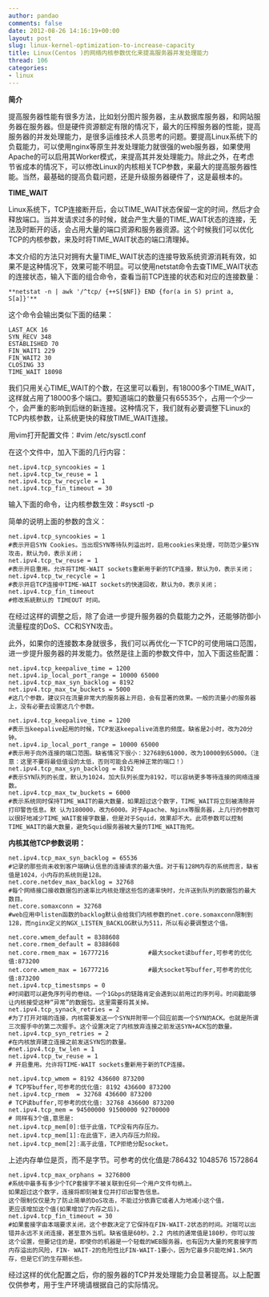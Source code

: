 ```yaml
---
author: pandao
comments: false
date: 2012-08-26 14:16:19+00:00
layout: post
slug: linux-kernel-optimization-to-increase-capacity
title: Linux(Centos )的网络内核参数优化来提高服务器并发处理能力
thread: 106
categories:
- linux
---
```


**简介**

提高服务器性能有很多方法，比如划分图片服务器，主从数据库服务器，和网站服务器在服务器。但是硬件资源额定有限的情况下，最大的压榨服务器的性能，提高服务器的并发处理能力，是很多运维技术人员思考的问题。要提高Linux系统下的负载能力，可以使用nginx等原生并发处理能力就很强的web服务器，如果使用Apache的可以启用其Worker模式，来提高其并发处理能力。除此之外，在考虑节省成本的情况下，可以修改Linux的内核相关TCP参数，来最大的提高服务器性能。当然，最基础的提高负载问题，还是升级服务器硬件了，这是最根本的。

**TIME_WAIT**

Linux系统下，TCP连接断开后，会以TIME_WAIT状态保留一定的时间，然后才会释放端口。当并发请求过多的时候，就会产生大量的TIME_WAIT状态的连接，无法及时断开的话，会占用大量的端口资源和服务器资源。这个时候我们可以优化TCP的内核参数，来及时将TIME_WAIT状态的端口清理掉。

本文介绍的方法只对拥有大量TIME_WAIT状态的连接导致系统资源消耗有效，如果不是这种情况下，效果可能不明显。可以使用netstat命令去查TIME_WAIT状态的连接状态，输入下面的组合命令，查看当前TCP连接的状态和对应的连接数量：



	**netstat -n | awk '/^tcp/ {++S[$NF]} END {for(a in S) print a, S[a]}'**




这个命令会输出类似下面的结果：

	LAST_ACK 16
	SYN_RECV 348
	ESTABLISHED 70
	FIN_WAIT1 229
	FIN_WAIT2 30
	CLOSING 33
	TIME_WAIT 18098

我们只用关心TIME_WAIT的个数，在这里可以看到，有18000多个TIME_WAIT，这样就占用了18000多个端口。要知道端口的数量只有65535个，占用一个少一个，会严重的影响到后继的新连接。这种情况下，我们就有必要调整下Linux的TCP内核参数，让系统更快的释放TIME_WAIT连接。

用vim打开配置文件：#vim /etc/sysctl.conf

在这个文件中，加入下面的几行内容：

	net.ipv4.tcp_syncookies = 1
	net.ipv4.tcp_tw_reuse = 1
	net.ipv4.tcp_tw_recycle = 1
	net.ipv4.tcp_fin_timeout = 30

输入下面的命令，让内核参数生效：#sysctl -p

简单的说明上面的参数的含义：

	net.ipv4.tcp_syncookies = 1
	#表示开启SYN Cookies。当出现SYN等待队列溢出时，启用cookies来处理，可防范少量SYN攻击，默认为0，表示关闭；
	net.ipv4.tcp_tw_reuse = 1
	#表示开启重用。允许将TIME-WAIT sockets重新用于新的TCP连接，默认为0，表示关闭；
	net.ipv4.tcp_tw_recycle = 1
	#表示开启TCP连接中TIME-WAIT sockets的快速回收，默认为0，表示关闭；
	net.ipv4.tcp_fin_timeout
	#修改系統默认的 TIMEOUT 时间。

在经过这样的调整之后，除了会进一步提升服务器的负载能力之外，还能够防御小流量程度的DoS、CC和SYN攻击。

此外，如果你的连接数本身就很多，我们可以再优化一下TCP的可使用端口范围，进一步提升服务器的并发能力。依然是往上面的参数文件中，加入下面这些配置：

	net.ipv4.tcp_keepalive_time = 1200
	net.ipv4.ip_local_port_range = 10000 65000
	net.ipv4.tcp_max_syn_backlog = 8192
	net.ipv4.tcp_max_tw_buckets = 5000
	#这几个参数，建议只在流量非常大的服务器上开启，会有显著的效果。一般的流量小的服务器上，没有必要去设置这几个参数。
	
	net.ipv4.tcp_keepalive_time = 1200
	#表示当keepalive起用的时候，TCP发送keepalive消息的频度。缺省是2小时，改为20分钟。
	net.ipv4.ip_local_port_range = 10000 65000
	#表示用于向外连接的端口范围。缺省情况下很小：32768到61000，改为10000到65000。（注意：这里不要将最低值设的太低，否则可能会占用掉正常的端口！）
	net.ipv4.tcp_max_syn_backlog = 8192
	#表示SYN队列的长度，默认为1024，加大队列长度为8192，可以容纳更多等待连接的网络连接数。
	net.ipv4.tcp_max_tw_buckets = 6000
	#表示系统同时保持TIME_WAIT的最大数量，如果超过这个数字，TIME_WAIT将立刻被清除并打印警告信息。默 认为180000，改为6000。对于Apache、Nginx等服务器，上几行的参数可以很好地减少TIME_WAIT套接字数量，但是对于Squid，效果却不大。此项参数可以控制TIME_WAIT的最大数量，避免Squid服务器被大量的TIME_WAIT拖死。
	
**内核其他TCP参数说明：**

	net.ipv4.tcp_max_syn_backlog = 65536
	#记录的那些尚未收到客户端确认信息的连接请求的最大值。对于有128M内存的系统而言，缺省值是1024，小内存的系统则是128。
	net.core.netdev_max_backlog = 32768
	#每个网络接口接收数据包的速率比内核处理这些包的速率快时，允许送到队列的数据包的最大数目。
	net.core.somaxconn = 32768
	#web应用中listen函数的backlog默认会给我们内核参数的net.core.somaxconn限制到128，而nginx定义的NGX_LISTEN_BACKLOG默认为511，所以有必要调整这个值。
	
	net.core.wmem_default = 8388608
	net.core.rmem_default = 8388608
	net.core.rmem_max = 16777216           #最大socket读buffer,可参考的优化值:873200
	net.core.wmem_max = 16777216           #最大socket写buffer,可参考的优化值:873200
	net.ipv4.tcp_timestsmps = 0
	#时间戳可以避免序列号的卷绕。一个1Gbps的链路肯定会遇到以前用过的序列号。时间戳能够让内核接受这种“异常”的数据包。这里需要将其关掉。
	net.ipv4.tcp_synack_retries = 2
	#为了打开对端的连接，内核需要发送一个SYN并附带一个回应前面一个SYN的ACK。也就是所谓三次握手中的第二次握手。这个设置决定了内核放弃连接之前发送SYN+ACK包的数量。
	net.ipv4.tcp_syn_retries = 2
	#在内核放弃建立连接之前发送SYN包的数量。
	#net.ipv4.tcp_tw_len = 1
	net.ipv4.tcp_tw_reuse = 1
	# 开启重用。允许将TIME-WAIT sockets重新用于新的TCP连接。
	
	net.ipv4.tcp_wmem = 8192 436600 873200
	# TCP写buffer,可参考的优化值: 8192 436600 873200
	net.ipv4.tcp_rmem  = 32768 436600 873200
	# TCP读buffer,可参考的优化值: 32768 436600 873200
	net.ipv4.tcp_mem = 94500000 91500000 92700000
	# 同样有3个值,意思是:
	net.ipv4.tcp_mem[0]:低于此值，TCP没有内存压力。
	net.ipv4.tcp_mem[1]:在此值下，进入内存压力阶段。
	net.ipv4.tcp_mem[2]:高于此值，TCP拒绝分配socket。

上述内存单位是页，而不是字节。可参考的优化值是:786432 1048576 1572864

	net.ipv4.tcp_max_orphans = 3276800
	#系统中最多有多少个TCP套接字不被关联到任何一个用户文件句柄上。
	如果超过这个数字，连接将即刻被复位并打印出警告信息。
	这个限制仅仅是为了防止简单的DoS攻击，不能过分依靠它或者人为地减小这个值，
	更应该增加这个值(如果增加了内存之后)。
	net.ipv4.tcp_fin_timeout = 30
	#如果套接字由本端要求关闭，这个参数决定了它保持在FIN-WAIT-2状态的时间。对端可以出错并永远不关闭连接，甚至意外当机。缺省值是60秒。2.2 内核的通常值是180秒，你可以按这个设置，但要记住的是，即使你的机器是一个轻载的WEB服务器，也有因为大量的死套接字而内存溢出的风险，FIN- WAIT-2的危险性比FIN-WAIT-1要小，因为它最多只能吃掉1.5K内存，但是它们的生存期长些。

经过这样的优化配置之后，你的服务器的TCP并发处理能力会显著提高。以上配置仅供参考，用于生产环境请根据自己的实际情况。

